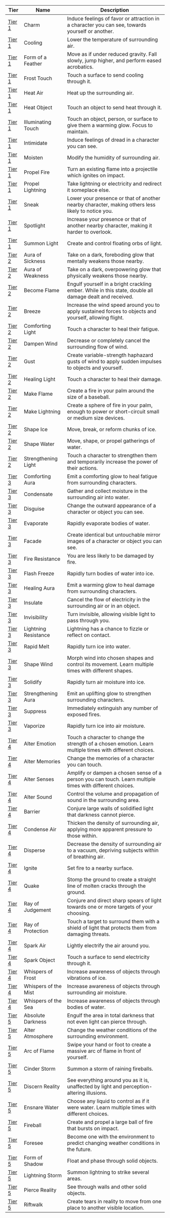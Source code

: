 | ﻿Tier                                   | Name                 | Description                                                                                                |
| --------------------------------------- | -------------------- | ---------------------------------------------------------------------------------------------------------- |
| [Tier 1](Aspect-Skills-Table/Tier-1.md) | Charm                | Induce feelings of favor or attraction in a character you can see, towards yourself or another.            |
| [Tier 1](Aspect-Skills-Table/Tier-1.md) | Cooling              | Lower the temperature of surrounding air.                                                                  |
| [Tier 1](Aspect-Skills-Table/Tier-1.md) | Form of a Feather    | Move as if under reduced gravity. Fall slowly, jump higher, and perform eased acrobatics.                  |
| [Tier 1](Aspect-Skills-Table/Tier-1.md) | Frost Touch          | Touch a surface to send cooling through it.                                                                |
| [Tier 1](Aspect-Skills-Table/Tier-1.md) | Heat Air             | Heat up the surrounding air.                                                                               |
| [Tier 1](Aspect-Skills-Table/Tier-1.md) | Heat Object          | Touch an object to send heat through it.                                                                   |
| [Tier 1](Aspect-Skills-Table/Tier-1.md) | Illuminating Touch   | Touch an object, person, or surface to give them a warming glow. Focus to maintain.                        |
| [Tier 1](Aspect-Skills-Table/Tier-1.md) | Intimidate           | Induce feelings of dread in a character you can see.                                                       |
| [Tier 1](Aspect-Skills-Table/Tier-1.md) | Moisten              | Modify the humidity of surrounding air.                                                                    |
| [Tier 1](Aspect-Skills-Table/Tier-1.md) | Propel Fire          | Turn an existing flame into a projectile which ignites on impact.                                          |
| [Tier 1](Aspect-Skills-Table/Tier-1.md) | Propel Lightning     | Take lightning or electricity and redirect it someplace else.                                              |
| [Tier 1](Aspect-Skills-Table/Tier-1.md) | Sneak                | Lower your presence or that of another nearby character, making others less likely to notice you.          |
| [Tier 1](Aspect-Skills-Table/Tier-1.md) | Spotlight            | Increase your presence or that of another nearby character, making it harder to overlook.                  |
| [Tier 1](Aspect-Skills-Table/Tier-1.md) | Summon Light         | Create and control floating orbs of light.                                                                 |
| [Tier 2](Aspect-Skills-Table/Tier-2.md) | Aura of Sickness     | Take on a dark, foreboding glow that mentally weakens those nearby.                                        |
| [Tier 2](Aspect-Skills-Table/Tier-2.md) | Aura of Weakness     | Take on a dark, overpowering glow that physically weakens those nearby.                                    |
| [Tier 2](Aspect-Skills-Table/Tier-2.md) | Become Flame         | Engulf yourself in a bright crackling ember. While in this state, double all damage dealt and received.    |
| [Tier 2](Aspect-Skills-Table/Tier-2.md) | Breeze               | Increase the wind speed around you to apply sustained forces to objects and yourself, allowing flight.     |
| [Tier 2](Aspect-Skills-Table/Tier-2.md) | Comforting Light     | Touch a character to heal their fatigue.                                                                   |
| [Tier 2](Aspect-Skills-Table/Tier-2.md) | Dampen Wind          | Decrease or completely cancel the surrounding flow of wind.                                                |
| [Tier 2](Aspect-Skills-Table/Tier-2.md) | Gust                 | Create variable-strength haphazard gusts of wind to apply sudden impulses to objects and yourself.         |
| [Tier 2](Aspect-Skills-Table/Tier-2.md) | Healing Light        | Touch a character to heal their damage.                                                                    |
| [Tier 2](Aspect-Skills-Table/Tier-2.md) | Make Flame           | Create a fire in your palm around the size of a baseball.                                                  |
| [Tier 2](Aspect-Skills-Table/Tier-2.md) | Make Lightning       | Create a sphere of fire in your palm, enough to power or short-circuit small or medium size devices.       |
| [Tier 2](Aspect-Skills-Table/Tier-2.md) | Shape Ice            | Move, break, or reform chunks of ice.                                                                      |
| [Tier 2](Aspect-Skills-Table/Tier-2.md) | Shape Water          | Move, shape, or propel gatherings of water.                                                                |
| [Tier 2](Aspect-Skills-Table/Tier-2.md) | Strengthening Light  | Touch a character to strengthen them and temporarily increase the power of their actions.                  |
| [Tier 3](Aspect-Skills-Table/Tier-3.md) | Comforting Aura      | Emit a comforting glow to heal fatigue from surrounding characters.                                        |
| [Tier 3](Aspect-Skills-Table/Tier-3.md) | Condensate           | Gather and collect moisture in the surrounding air into water.                                             |
| [Tier 3](Aspect-Skills-Table/Tier-3.md) | Disguise             | Change the outward appearance of a character or object you can see.                                        |
| [Tier 3](Aspect-Skills-Table/Tier-3.md) | Evaporate            | Rapidly evaporate bodies of water.                                                                         |
| [Tier 3](Aspect-Skills-Table/Tier-3.md) | Facade               | Create identical but untouchable mirror images of a character or object you can see.                       |
| [Tier 3](Aspect-Skills-Table/Tier-3.md) | Fire Resistance      | You are less likely to be damaged by fire.                                                                 |
| [Tier 3](Aspect-Skills-Table/Tier-3.md) | Flash Freeze         | Rapidly turn bodies of water into ice.                                                                     |
| [Tier 3](Aspect-Skills-Table/Tier-3.md) | Healing Aura         | Emit a warming glow to heal damage from surrounding characters.                                            |
| [Tier 3](Aspect-Skills-Table/Tier-3.md) | Insulate             | Cancel the flow of electricity in the surrounding air or in an object.                                     |
| [Tier 3](Aspect-Skills-Table/Tier-3.md) | Invisibility         | Turn invisible, allowing visible light to pass through you.                                                |
| [Tier 3](Aspect-Skills-Table/Tier-3.md) | Lightning Resistance | Lightning has a chance to fizzle or reflect on contact.                                                    |
| [Tier 3](Aspect-Skills-Table/Tier-3.md) | Rapid Melt           | Rapidly turn ice into water.                                                                               |
| [Tier 3](Aspect-Skills-Table/Tier-3.md) | Shape Wind           | Morph wind into chosen shapes and control its movement. Learn multiple times with different shapes.        |
| [Tier 3](Aspect-Skills-Table/Tier-3.md) | Solidify             | Rapidly turn air moisture into ice.                                                                        |
| [Tier 3](Aspect-Skills-Table/Tier-3.md) | Strengthening Aura   | Emit an uplifting glow to strengthen surrounding characters.                                               |
| [Tier 3](Aspect-Skills-Table/Tier-3.md) | Suppress             | Immediately extinguish any number of exposed fires.                                                        |
| [Tier 3](Aspect-Skills-Table/Tier-3.md) | Vaporize             | Rapidly turn ice into air moisture.                                                                        |
| [Tier 4](Aspect-Skills-Table/Tier-4.md) | Alter Emotion        | Touch a character to change the strength of a chosen emotion. Learn multiple times with different choices. |
| [Tier 4](Aspect-Skills-Table/Tier-4.md) | Alter Memories       | Change the memories of a character you can touch.                                                          |
| [Tier 4](Aspect-Skills-Table/Tier-4.md) | Alter Senses         | Amplify or dampen a chosen sense of a person you can touch. Learn multiple times with different choices.   |
| [Tier 4](Aspect-Skills-Table/Tier-4.md) | Alter Sound          | Control the volume and propagation of sound in the surrounding area.                                       |
| [Tier 4](Aspect-Skills-Table/Tier-4.md) | Barrier              | Conjure large walls of solidified light that darkness cannot pierce.                                       |
| [Tier 4](Aspect-Skills-Table/Tier-4.md) | Condense Air         | Thicken the density of surrounding air, applying more apparent pressure to those within.                   |
| [Tier 4](Aspect-Skills-Table/Tier-4.md) | Disperse             | Decrease the density of surrounding air to a vacuum, depriving subjects within of breathing air.           |
| [Tier 4](Aspect-Skills-Table/Tier-4.md) | Ignite               | Set fire to a nearby surface.                                                                              |
| [Tier 4](Aspect-Skills-Table/Tier-4.md) | Quake                | Stomp the ground to create a straight line of molten cracks through the ground.                            |
| [Tier 4](Aspect-Skills-Table/Tier-4.md) | Ray of Judgement     | Conjure and direct sharp spears of light towards one or more targets of your choosing.                     |
| [Tier 4](Aspect-Skills-Table/Tier-4.md) | Ray of Protection    | Touch a target to surround them with a shield of light that protects them from damaging threats.           |
| [Tier 4](Aspect-Skills-Table/Tier-4.md) | Spark Air            | Lightly electrify the air around you.                                                                      |
| [Tier 4](Aspect-Skills-Table/Tier-4.md) | Spark Object         | Touch a surface to send electricity through it.                                                            |
| [Tier 4](Aspect-Skills-Table/Tier-4.md) | Whispers of Frost    | Increase awareness of objects through vibrations of ice.                                                   |
| [Tier 4](Aspect-Skills-Table/Tier-4.md) | Whispers of the Mist | Increase awareness of objects through surrounding air moisture.                                            |
| [Tier 4](Aspect-Skills-Table/Tier-4.md) | Whispers of the Sea  | Increase awareness of objects through bodies of water.                                                     |
| [Tier 5](Aspect-Skills-Table/Tier-5.md) | Absolute Darkness    | Engulf the area in total darkness that not even light can pierce through.                                  |
| [Tier 5](Aspect-Skills-Table/Tier-5.md) | Alter Atmosphere     | Change the weather conditions of the surrounding environment.                                              |
| [Tier 5](Aspect-Skills-Table/Tier-5.md) | Arc of Flame         | Swipe your hand or foot to create a massive arc of flame in front of yourself.                             |
| [Tier 5](Aspect-Skills-Table/Tier-5.md) | Cinder Storm         | Summon a storm of raining fireballs.                                                                       |
| [Tier 5](Aspect-Skills-Table/Tier-5.md) | Discern Reality      | See everything around you as it is, unaffected by light and perception-altering illusions.                 |
| [Tier 5](Aspect-Skills-Table/Tier-5.md) | Ensnare Water        | Choose any liquid to control as if it were water. Learn multiple times with different choices.             |
| [Tier 5](Aspect-Skills-Table/Tier-5.md) | Fireball             | Create and propel a large ball of fire that bursts on impact.                                              |
| [Tier 5](Aspect-Skills-Table/Tier-5.md) | Foresee              | Become one with the environment to predict changing weather conditions in the future.                      |
| [Tier 5](Aspect-Skills-Table/Tier-5.md) | Form of Shadow       | Float and phase through solid objects.                                                                     |
| [Tier 5](Aspect-Skills-Table/Tier-5.md) | Lightning Storm      | Summon lightning to strike several areas.                                                                  |
| [Tier 5](Aspect-Skills-Table/Tier-5.md) | Pierce Reality       | See through walls and other solid objects.                                                                 |
| [Tier 5](Aspect-Skills-Table/Tier-5.md) | Riftwalk             | Create tears in reality to move from one place to another visible location.                                |
